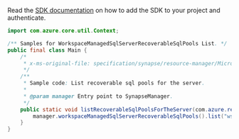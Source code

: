 Read the [SDK documentation](https://github.com/Azure/azure-sdk-for-java/blob/azure-resourcemanager-synapse_1.0.0-beta.4/sdk/synapse/azure-resourcemanager-synapse/README.md) on how to add the SDK to your project and authenticate.

```java
import com.azure.core.util.Context;

/** Samples for WorkspaceManagedSqlServerRecoverableSqlPools List. */
public final class Main {
    /*
     * x-ms-original-file: specification/synapse/resource-manager/Microsoft.Synapse/stable/2021-06-01/examples/ListWorkspaceManagedSqlServerRecoverableSqlPool.json
     */
    /**
     * Sample code: List recoverable sql pools for the server.
     *
     * @param manager Entry point to SynapseManager.
     */
    public static void listRecoverableSqlPoolsForTheServer(com.azure.resourcemanager.synapse.SynapseManager manager) {
        manager.workspaceManagedSqlServerRecoverableSqlPools().list("wsg-7398", "testWorkspace", Context.NONE);
    }
}
```
